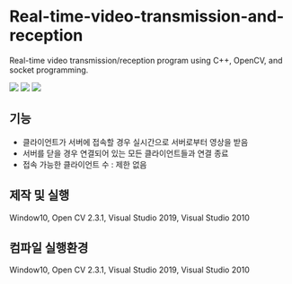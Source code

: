 # Real-time-video-transmission-and-reception
Real-time video transmission/reception program using C++, OpenCV, and socket programming.

<img src="https://img.shields.io/badge/Visual Studio-5C2D91?style=flat-square&logo=Visual Studio&logoColor=white"/> <img src="https://img.shields.io/badge/C++-00599C?style=flat-square&logo=cplusplus&logoColor=white"/>
<img src="https://img.shields.io/badge/OpenCV-5C3EE8?style=flat-square&logo=OpenCV&logoColor=white"/>

## 기능
- 클라이언트가 서버에 접속할 경우 실시간으로 서버로부터 영상을 받음
- 서버를 닫을 경우 연결되어 있는 모든 클라이언트들과 연결 종료
- 접속 가능한 클라이언트 수 : 제한 없음

## 제작 및 실행
Window10, Open CV 2.3.1, Visual Studio 2019, Visual Studio 2010

## 컴파일 실행환경
Window10, Open CV 2.3.1, Visual Studio 2019, Visual Studio 2010
